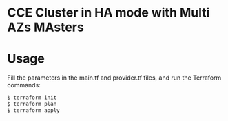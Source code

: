 # CCE Cluster in HA mode with Multi AZs MAsters


# Usage

Fill the parameters in the main.tf and provider.tf files, and run the Terraform commands:

```bash
$ terraform init
$ terraform plan
$ terraform apply
```